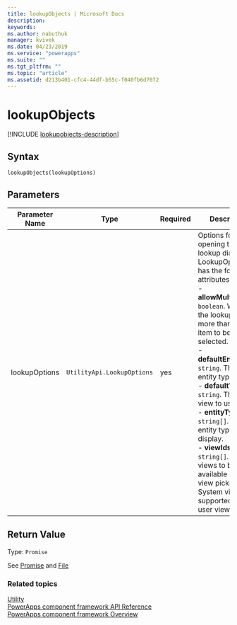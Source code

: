 ```yaml
---
title: lookupObjects | Microsoft Docs
description: 
keywords:
ms.author: nabuthuk
manager: kvivek
ms.date: 04/23/2019
ms.service: "powerapps"
ms.suite: ""
ms.tgt_pltfrm: ""
ms.topic: "article"
ms.assetid: d213b401-cfc4-44df-b55c-f040fb6d7072
---
```


# lookupObjects

[!INCLUDE [lookupobjects-description](includes/lookupobjects-description.md)]

## Syntax

`lookupObjects(lookupOptions)`

## Parameters

| Parameter Name|Type|Required|Description|
| ------------- |----|--------|-----------|
|lookupOptions|`UtilityApi.LookupOptions`|yes|Options for opening the lookup dialog. The LookupOptions has the following attributes:<br/>- **allowMultiSelect**: `boolean`. Whether the lookup allows more than one item to be selected.<br/>- **defaultEntityType**: `string`. The default entity type.<br/>- **defaultViewId**: `string`. The default view to use.<br/>- **entityTypes**: `string[]`. The entity types to display.<br/>- **viewIds**: `string[]`. The views to be available in the view picker. Only System views are supported (not user views).|

## Return Value

Type: `Promise`

See [Promise](https://developer.mozilla.org/docs/Web/JavaScript/Reference/Global_Objects/Promise) and [File](https://developer.mozilla.org/docs/Web/API/File)


### Related topics

[Utility](../utility.md)<br/>
[PowerApps component framework API Reference](../../reference/index.md)<br/>
[PowerApps component framework Overview](../../overview.md)
